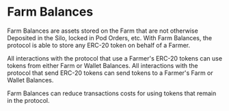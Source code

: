 # Farm Balances

Farm Balances are assets stored on the Farm that are not otherwise Deposited in the Silo, locked in Pod Orders, etc. With Farm Balances, the protocol is able to store any ERC-20 token on behalf of a Farmer.&#x20;

All interactions with the protocol that use a Farmer's ERC-20 tokens can use tokens from either Farm or Wallet Balances. All interactions with the protocol that send ERC-20 tokens can send tokens to a Farmer's Farm or Wallet Balances.

Farm Balances can reduce transactions costs for using tokens that remain in the protocol.
